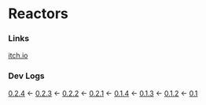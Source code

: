 # Reactors
### Links
[itch.io](https://tgetr.itch.io/reactors)
### Dev Logs
[0.2.4](https://tgetr.itch.io/reactors/devlog/891709/buildaplha-024-fatigue-build) <-
[0.2.3](https://tgetr.itch.io/reactors/devlog/881015/buildaplha-023) <-
[0.2.2](https://tgetr.itch.io/reactors/devlog/876883/buildaplha-022) <-
[0.2.1](https://tgetr.itch.io/reactors/devlog/875153/buildearly-aplha-021) <-
[0.1.4](https://tgetr.itch.io/reactors/devlog/792026/buildearly-aplha-014) <-
[0.1.3](https://tgetr.itch.io/reactors/devlog/790835/buildearly-aplha-013) <-
[0.1.2](https://tgetr.itch.io/reactors/devlog/775677/buildearly-aplha-012) <-
[0.1](https://tgetr.itch.io/reactors/devlog/766366/buildearly-aplha-01)
